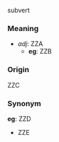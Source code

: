 subvert
### Meaning
+ _adj_: ZZA
    + __eg__: ZZB

### Origin

ZZC

### Synonym

__eg__: ZZD

+ ZZE


